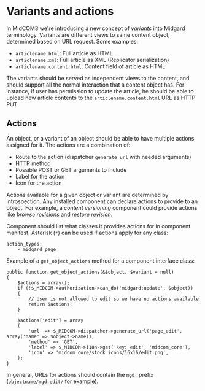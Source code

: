 Variants and actions
====================

In MidCOM3 we're introducing a new concept of _variants_ into Midgard terminology. Variants are different views to same content object, determined based on URL request. Some examples:

* `articlename.html`: Full article as HTML
* `articlename.xml`: Full article as XML (Replicator serialization)
* `articlename.content.html`: Content field of article as HTML

The variants should be served as independent views to the content, and should support all the normal interaction that a content object has. For instance, if user has permission to update the article, he should be able to upload new article contents to the `articlename.content.html` URL as HTTP PUT.

## Actions

An object, or a variant of an object should be able to have multiple actions assigned for it. The actions are a combination of:

* Route to the action (dispatcher `generate_url` with needed arguments)
* HTTP method
* Possible POST or GET arguments to include
* Label for the action
* Icon for the action

Actions available for a given object or variant are determined by introspection. Any installed component can declare actions to provide to an object. For example, a _content versioning_ component could provide actions like _browse revisions_ and _restore revision_.

Component should list what classes it provides actions for in component manifest. Asterisk (`*`) can be used if actions apply for any  class:

    action_types:
        - midgard_page

Example of a `get_object_actions` method for a component interface class:

    public function get_object_actions(&$object, $variant = null)
    {
        $actions = array();
        if (!$_MIDCOM->authorization->can_do('midgard:update', $object))
        {
            // User is not allowed to edit so we have no actions available
            return $actions;
        }
        
        $actions['edit'] = array
        (
            'url' => $_MIDCOM->dispatcher->generate_url('page_edit', array('name' => $object->name)),
            'method' => 'GET',
            'label' => $_MIDCOM->i18n->get('key: edit', 'midcom_core'),
            'icon' => 'midcom_core/stock_icons/16x16/edit.png',
        );
    }

In general, URLs for actions should contain the `mgd:` prefix (`objectname/mgd:edit/` for example).